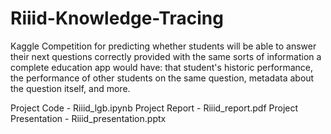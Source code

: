 # Riiid-Knowledge-Tracing
Kaggle Competition for predicting whether students will be able to answer their next questions correctly provided with the same sorts of information a complete education app would have: that student's historic performance, the performance of other students on the same question, metadata about the question itself, and more.

Project Code - Riiid_lgb.ipynb
Project Report - Riiid_report.pdf
Project Presentation - Riiid_presentation.pptx
